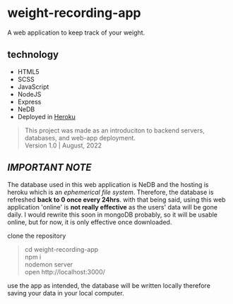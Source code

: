 # weight-recording-app

A web application to keep track of your weight.

## technology

- HTML5
- SCSS
- JavaScript
- NodeJS
- Express
- NeDB
- Deployed in [Heroku](https://weight-recording-app.herokuapp.com/)

> This project was made as an introduciton to backend servers, databases, and web-app deployment. <br/>
> Version 1.0 | August, 2022

## _IMPORTANT NOTE_

The database used in this web application is NeDB and the hosting is heroku which is an _ephemerical file system_. Therefore, the database is refreshed **back to 0 once every 24hrs**. with that being said, using this web application 'online' is **not really effective** as the users' data will be gone daily. I would rewrite this soon in mongoDB probably, so it will be usable online, but for now, it is only effective once downloaded.

clone the repository

> cd weight-recording-app <br/>
> npm i <br/>
> nodemon server <br/>
> open http://localhost:3000/ <br/>

use the app as intended, the database will be written locally therefore saving your data in your local computer.
